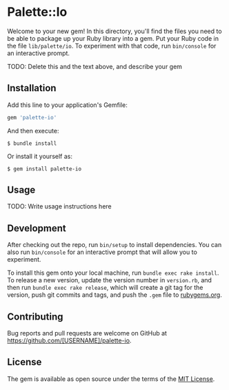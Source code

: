 # Palette::Io

Welcome to your new gem! In this directory, you'll find the files you need to be able to package up your Ruby library into a gem. Put your Ruby code in the file `lib/palette/io`. To experiment with that code, run `bin/console` for an interactive prompt.

TODO: Delete this and the text above, and describe your gem

## Installation

Add this line to your application's Gemfile:

```ruby
gem 'palette-io'
```

And then execute:

    $ bundle install

Or install it yourself as:

    $ gem install palette-io

## Usage

TODO: Write usage instructions here

## Development

After checking out the repo, run `bin/setup` to install dependencies. You can also run `bin/console` for an interactive prompt that will allow you to experiment.

To install this gem onto your local machine, run `bundle exec rake install`. To release a new version, update the version number in `version.rb`, and then run `bundle exec rake release`, which will create a git tag for the version, push git commits and tags, and push the `.gem` file to [rubygems.org](https://rubygems.org).

## Contributing

Bug reports and pull requests are welcome on GitHub at https://github.com/[USERNAME]/palette-io.


## License

The gem is available as open source under the terms of the [MIT License](https://opensource.org/licenses/MIT).
